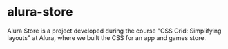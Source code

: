 # alura-store
Alura Store is a project developed during the course "CSS Grid: Simplifying layouts" at Alura, where we built the CSS for an app and games store.
